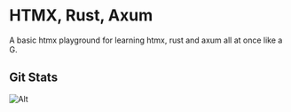 # HTMX, Rust, Axum
A basic htmx playground for learning htmx, rust and axum all at once like a G.

## Git Stats
![Alt](https://repobeats.axiom.co/api/embed/1af76f99851e7e73edbda92b4fd3c81284c97782.svg "Repobeats analytics image")
